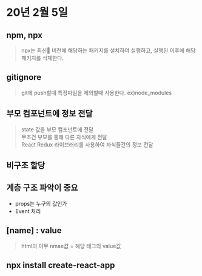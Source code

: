# 20년 2월 5일

## npm, npx
> npx는 최신 버전에 해당하는 패키지를 설치하여 실행하고, 실행된 이후에 해당 패키지를 삭제한다.

## gitignore
> git에 push할때 특정파일을 제외할때 사용한다. ex)node_modules

## 부모 컴포넌트에 정보 전달

> state 값을 부모 컴포넌트에 전달   
> 무조건 부모를 통해 다른 자식에게 전달     
> React Redux 라이브러리를 사용하여 자식들간의 정보 전달

## 비구조 할당

## 계층 구조 파악이 중요
+ props는 누구의 값인가
+ Event 처리

## [name] : value
> html의 아무 nmae값 = 해당 태그의 value값

## npx install create-react-app
